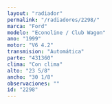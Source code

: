 ```yaml
---
layout: "radiador"
permalink: "/radiadores/2298/"
marca: "Ford"
modelo: "Econoline / Club Wagon"
ano: "1999"
motor: "V6 4.2"
transmision: "Automática"
parte: "431360"
clima: "Con clima"
alto: "23 5/8"
ancho: "30 1/8"
observaciones: ""
id: "2298"
---
```


